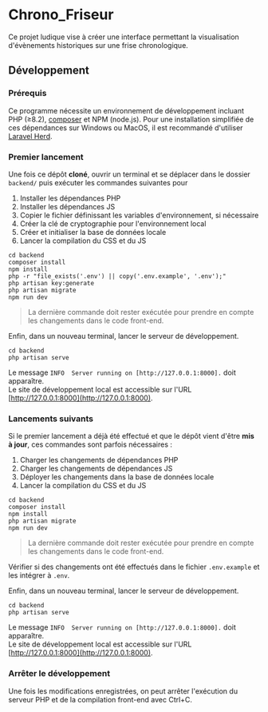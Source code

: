 # Chrono_Friseur

Ce projet ludique vise à créer une interface permettant la visualisation d'évènements historiques sur une frise chronologique.

## Développement

### Prérequis

Ce programme nécessite un environnement de développement incluant PHP (≥8.2), [composer](https://getcomposer.org) et NPM (node.js).
Pour une installation simplifiée de ces dépendances sur Windows ou MacOS, il est recommandé d'utiliser [Laravel Herd](https://herd.laravel.com/windows).

### Premier lancement

Une fois ce dépôt **cloné**, ouvrir un terminal et se déplacer dans le dossier `backend/` puis exécuter les commandes
suivantes pour

1. Installer les dépendances PHP
2. Installer les dépendances JS 
3. Copier le fichier définissant les variables d'environnement, si nécessaire
4. Créer la clé de cryptographie pour l'environnement local
5. Créer et initialiser la base de données locale
6. Lancer la compilation du CSS et du JS

```shell
cd backend
composer install
npm install
php -r "file_exists('.env') || copy('.env.example', '.env');"
php artisan key:generate
php artisan migrate
npm run dev
```

> La dernière commande doit rester exécutée pour prendre en compte les changements dans le code front-end.

Enfin, dans un nouveau terminal, lancer le serveur de développement.

```shell
cd backend
php artisan serve
```

Le message `INFO  Server running on [http://127.0.0.1:8000].` doit apparaître.  
Le site de développement local est accessible sur l'URL [http://127.0.0.1:8000](http://127.0.0.1:8000).

### Lancements suivants

Si le premier lancement a déjà été effectué et que le dépôt vient d'être **mis à jour**, ces commandes sont parfois
nécessaires :

1. Charger les changements de dépendances PHP
2. Charger les changements de dépendances JS
3. Déployer les changements dans la base de données locale
4. Lancer la compilation du CSS et du JS

```shell
cd backend
composer install
npm install
php artisan migrate
npm run dev
```

> La dernière commande doit rester exécutée pour prendre en compte les changements dans le code front-end.

Vérifier si des changements ont été effectués dans le fichier `.env.example` et les intégrer à `.env`.

Enfin, dans un nouveau terminal, lancer le serveur de développement.

```shell
cd backend
php artisan serve
```

Le message `INFO  Server running on [http://127.0.0.1:8000].` doit apparaître.  
Le site de développement local est accessible sur l'URL [http://127.0.0.1:8000](http://127.0.0.1:8000).

### Arrêter le développement

Une fois les modifications enregistrées, on peut arrêter l'exécution du serveur PHP et de la compilation front-end avec Ctrl+C.
